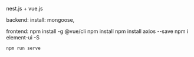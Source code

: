 nest.js + vue.js

backend:
    install: mongoose, 

frontend:
    npm install -g @vue/cli
    npm install
    npm install axios --save
    npm i element-ui -S

    npm run serve